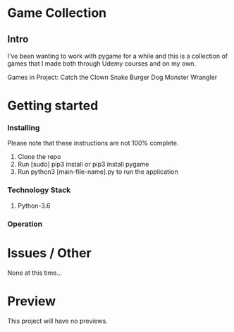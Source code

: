 # Game Collection
## Intro

I've been wanting to work with pygame for a while and this is a collection of games that I made 
both through Udemy courses and on my own. 

Games in Project:
Catch the Clown 
Snake
Burger Dog
Monster Wrangler

# Getting started
### Installing

Please note that these instructions are not 100% complete. 

1. Clone the repo
2. Run [sudo] pip3 install or pip3 install pygame
3. Run python3 [main-file-name].py to run the application

### Technology Stack

1. Python-3.6

### Operation


# Issues / Other

None at this time...

# Preview

This project will have no previews.